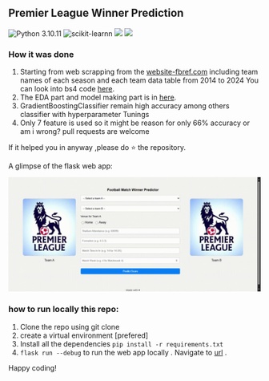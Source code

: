 ## Premier League Winner Prediction 
![Python 3.10.11](https://img.shields.io/badge/Python-3.10.11-brightgreen.svg) ![scikit-learnn](https://img.shields.io/badge/Library-Scikit_Learn-orange.svg) <img src="https://img.shields.io/static/v1?label=&message=beautifulsoup&color=yellow" /> <img src="https://img.shields.io/badge/Flask-000000?style=for-the-badge&logo=flask&logoColor=white"/></br>

### How it was done
1. Starting from web scrapping from the <a href="https://fbref.com/en/comps/9/Premier-League-Stats">website-fbref.com</a> including team names of each season and each team data table from 2014 to 2024
You can look into bs4 code [here](https://github.com/rabibasukala01/premier-league-predictions/blob/main/PRE-PREDICT/scraping.ipynb).</br>
2. The EDA part and model making part is in [here](https://github.com/rabibasukala01/premier-league-predictions/blob/main/PRE-PREDICT/main.ipynb).
3. GradientBoostingClassifier remain high accuracy among others classifier with hyperparameter Tunings
4. Only 7 feature is used so it might be reason for only 66% accuracy or am i wrong? pull requests are welcome  

 If it helped you in anyway ,please do ⭐ the repository.

 A glimpse of the flask web app: </br>

 ![gif](https://github.com/rabibasukala01/premier-league-predictions/blob/main/web/demo.gif) </br>

 
 ### how to run locally this repo:
1. Clone the repo using git clone
2. create a virtual environment [prefered]
3. Install all the dependencies ``pip install -r requirements.txt``
4. `flask run --debug` to run the web app locally . Navigate to [url](http://127.0.0.1:5000/predict/) .

Happy coding! 
